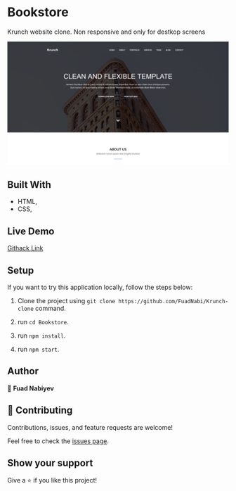 # Bookstore

  Krunch website clone. Non responsive and only for destkop screens

  ![screenshot](screenshot.png)


## Built With

- HTML,
- CSS,

## Live Demo

[Githack Link](https://rawcdn.githack.com/FuadNabi/Krunch-clone/ba7c2c71d98270bded1f7a2cbb8bd09a487f8f3a/index.html)

## Setup

  If you want to try this application locally, follow the steps below:

  1. Clone the project using `git clone https://github.com/FuadNabi/Krunch-clone` command.

  2. run `cd Bookstore`.

  3. run `npm install`.

  4. run `npm start`.

## Author

👤 **Fuad Nabiyev**


## 🤝 Contributing

Contributions, issues, and feature requests are welcome!

Feel free to check the <a href="https://github.com/FuadNabi/Krunch-clone/issues" target="_blank">issues page</a>.

## Show your support

Give a ⭐️ if you like this project!
